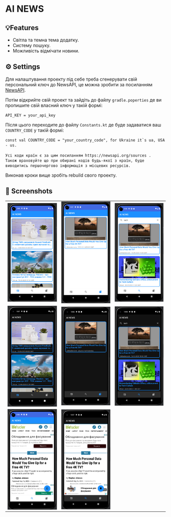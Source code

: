 

# AI NEWS

## 💡Features

- Світла та темна тема додатку.
- Систему пошуку.
- Можливість відмічати новини.

## ⚙️ Settings

Для налаштування проекту під себе треба сгенерувати свій персональний ключ до NewsAPI, це можна зробити за посиланням [NewsAPI](https://newsapi.org/).

Потім відкрийте свій проект та зайдіть до файлу `gradle.poperties` де ви пропишите свій власний ключ у такій формі:
```
API_KEY = your_api_key
```
Після цього переходите до файлу `Constants.kt` де буде задаватися ваш `COUNTRY_CODE` у такій формі:
```
const val COUNTRY_CODE = "your_country_code", for Ukraine it`s ua, USA - us.

Усі коди країн є за цим посиланням https://newsapi.org/sources .
Також враховуйте що при обирані кодів будь-якої з країн, буде виводитись першочергово інформація з місцевих ресурсів.
```
Виконав кроки вище зробіть rebuild свого проекту.

## 📸 Screenshots
||||
|---|---|---|
| ![news](/screenshots/news.jpg) | ![saved](/screenshots/bookmarks.jpg) | ![search](/screenshots/search.jpg) |
| ![news](/screenshots/night_news.jpg) | ![saved](/screenshots/night_bookmarks.jpg) | ![search](/screenshots/night_search.jpg) |
| ![search](/screenshots/site.jpg) | ![search](/screenshots/night_site.jpg) |

